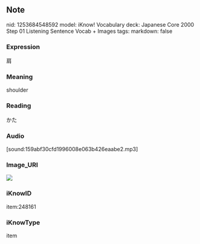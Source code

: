 ## Note
nid: 1253684548592
model: iKnow! Vocabulary
deck: Japanese Core 2000 Step 01 Listening Sentence Vocab + Images
tags: 
markdown: false

### Expression
肩

### Meaning
shoulder

### Reading
かた

### Audio
[sound:159abf30cfd1996008e063b426eaabe2.mp3]

### Image_URI
<!DOCTYPE html>
<title></title>
<img src="1bc57226f233675761038fb8a39493dd.jpg">



### iKnowID
item:248161

### iKnowType
item

